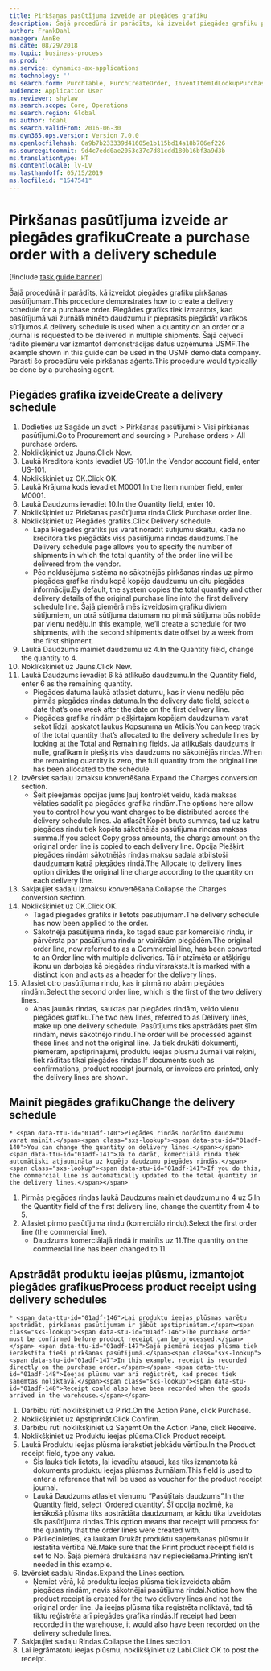 ```yaml
---
title: Pirkšanas pasūtījuma izveide ar piegādes grafiku
description: Šajā procedūrā ir parādīts, kā izveidot piegādes grafiku pirkšanas pasūtījumam.
author: FrankDahl
manager: AnnBe
ms.date: 08/29/2018
ms.topic: business-process
ms.prod: ''
ms.service: dynamics-ax-applications
ms.technology: ''
ms.search.form: PurchTable, PurchCreateOrder, InventItemIdLookupPurchase, PurchDeliverySchedule, PurchEditLines
audience: Application User
ms.reviewer: shylaw
ms.search.scope: Core, Operations
ms.search.region: Global
ms.author: fdahl
ms.search.validFrom: 2016-06-30
ms.dyn365.ops.version: Version 7.0.0
ms.openlocfilehash: 0a9b7b233339d41605e1b115bd14a18b706ef226
ms.sourcegitcommit: 9d4c7edd0ae2053c37c7d81cdd180b16bf3a9d3b
ms.translationtype: HT
ms.contentlocale: lv-LV
ms.lasthandoff: 05/15/2019
ms.locfileid: "1547541"
---
```

# <a name="create-a-purchase-order-with-a-delivery-schedule"></a><span data-ttu-id="01adf-103">Pirkšanas pasūtījuma izveide ar piegādes grafiku</span><span class="sxs-lookup"><span data-stu-id="01adf-103">Create a purchase order with a delivery schedule</span></span>

[!include [task guide banner](../../includes/task-guide-banner.md)]

<span data-ttu-id="01adf-104">Šajā procedūrā ir parādīts, kā izveidot piegādes grafiku pirkšanas pasūtījumam.</span><span class="sxs-lookup"><span data-stu-id="01adf-104">This procedure demonstrates how to create a delivery schedule for a purchase order.</span></span> <span data-ttu-id="01adf-105">Piegādes grafiks tiek izmantots, kad pasūtījumā vai žurnālā minēto daudzumu ir pieprasīts piegādāt vairākos sūtījumos.</span><span class="sxs-lookup"><span data-stu-id="01adf-105">A delivery schedule is used when a quantity on an order or a journal is requested to be delivered in multiple shipments.</span></span> <span data-ttu-id="01adf-106">Šajā ceļvedī rādīto piemēru var izmantot demonstrācijas datus uzņēmumā USMF.</span><span class="sxs-lookup"><span data-stu-id="01adf-106">The example shown in this guide can be used in the USMF demo data company.</span></span> <span data-ttu-id="01adf-107">Parasti šo procedūru veic pirkšanas aģents.</span><span class="sxs-lookup"><span data-stu-id="01adf-107">This procedure would typically be done by a purchasing agent.</span></span>


## <a name="create-a-delivery-schedule"></a><span data-ttu-id="01adf-108">Piegādes grafika izveide</span><span class="sxs-lookup"><span data-stu-id="01adf-108">Create a delivery schedule</span></span>
1. <span data-ttu-id="01adf-109">Dodieties uz Sagāde un avoti > Pirkšanas pasūtījumi > Visi pirkšanas pasūtījumi.</span><span class="sxs-lookup"><span data-stu-id="01adf-109">Go to Procurement and sourcing > Purchase orders > All purchase orders.</span></span>
2. <span data-ttu-id="01adf-110">Noklikšķiniet uz Jauns.</span><span class="sxs-lookup"><span data-stu-id="01adf-110">Click New.</span></span>
3. <span data-ttu-id="01adf-111">Laukā Kreditora konts ievadiet US-101.</span><span class="sxs-lookup"><span data-stu-id="01adf-111">In the Vendor account field, enter US-101.</span></span>
4. <span data-ttu-id="01adf-112">Noklikšķiniet uz OK.</span><span class="sxs-lookup"><span data-stu-id="01adf-112">Click OK.</span></span>
5. <span data-ttu-id="01adf-113">Laukā Krājuma kods ievadiet M0001.</span><span class="sxs-lookup"><span data-stu-id="01adf-113">In the Item number field, enter M0001.</span></span>
6. <span data-ttu-id="01adf-114">Laukā Daudzums ievadiet 10.</span><span class="sxs-lookup"><span data-stu-id="01adf-114">In the Quantity field, enter 10.</span></span>
7. <span data-ttu-id="01adf-115">Noklikšķiniet uz Pirkšanas pasūtījuma rinda.</span><span class="sxs-lookup"><span data-stu-id="01adf-115">Click Purchase order line.</span></span>
8. <span data-ttu-id="01adf-116">Noklikšķiniet uz Piegādes grafiks.</span><span class="sxs-lookup"><span data-stu-id="01adf-116">Click Delivery schedule.</span></span>
    * <span data-ttu-id="01adf-117">Lapā Piegādes grafiks jūs varat norādīt sūtījumu skaitu, kādā no kreditora tiks piegādāts viss pasūtījuma rindas daudzums.</span><span class="sxs-lookup"><span data-stu-id="01adf-117">The Delivery schedule page allows you to specify the number of shipments in which the total quantity of the order line will be delivered from the vendor.</span></span>  
    * <span data-ttu-id="01adf-118">Pēc noklusējuma sistēma no sākotnējās pirkšanas rindas uz pirmo piegādes grafika rindu kopē kopējo daudzumu un citu piegādes informāciju.</span><span class="sxs-lookup"><span data-stu-id="01adf-118">By default, the system copies the total quantity and other delivery details of the original purchase line into the first delivery schedule line.</span></span> <span data-ttu-id="01adf-119">Šajā piemērā mēs izveidosim grafiku diviem sūtījumiem, un otrā sūtījuma datumam no pirmā sūtījuma būs nobīde par vienu nedēļu.</span><span class="sxs-lookup"><span data-stu-id="01adf-119">In this example, we’ll create a schedule for two shipments, with the second shipment’s date offset by a week from the first shipment.</span></span>  
9. <span data-ttu-id="01adf-120">Laukā Daudzums mainiet daudzumu uz 4.</span><span class="sxs-lookup"><span data-stu-id="01adf-120">In the Quantity field, change the quantity to 4.</span></span>
10. <span data-ttu-id="01adf-121">Noklikšķiniet uz Jauns.</span><span class="sxs-lookup"><span data-stu-id="01adf-121">Click New.</span></span>
11. <span data-ttu-id="01adf-122">Laukā Daudzums ievadiet 6 kā atlikušo daudzumu.</span><span class="sxs-lookup"><span data-stu-id="01adf-122">In the Quantity field, enter 6 as the remaining quantity.</span></span>
    * <span data-ttu-id="01adf-123">Piegādes datuma laukā atlasiet datumu, kas ir vienu nedēļu pēc pirmās piegādes rindas datuma.</span><span class="sxs-lookup"><span data-stu-id="01adf-123">In the delivery date field, select a date that’s one week after the date on the first delivery line.</span></span>  
    * <span data-ttu-id="01adf-124">Piegādes grafika rindām piešķirtajam kopējam daudzumam varat sekot līdzi, apskatot laukus Kopsumma un Atlicis.</span><span class="sxs-lookup"><span data-stu-id="01adf-124">You can keep track of the total quantity that’s allocated to the delivery schedule lines by looking at the Total and Remaining fields.</span></span> <span data-ttu-id="01adf-125">Ja atlikušais daudzums ir nulle, grafikam ir piešķirts viss daudzums no sākotnējās rindas.</span><span class="sxs-lookup"><span data-stu-id="01adf-125">When the remaining quantity is zero, the full quantity from the original line has been allocated to the schedule.</span></span>  
12. <span data-ttu-id="01adf-126">Izvērsiet sadaļu Izmaksu konvertēšana.</span><span class="sxs-lookup"><span data-stu-id="01adf-126">Expand the Charges conversion section.</span></span>
    * <span data-ttu-id="01adf-127">Šeit pieejamās opcijas jums ļauj kontrolēt veidu, kādā maksas vēlaties sadalīt pa piegādes grafika rindām.</span><span class="sxs-lookup"><span data-stu-id="01adf-127">The options here allow you to control how you want charges to be distributed across the delivery schedule lines.</span></span> <span data-ttu-id="01adf-128">Ja atlasāt Kopēt bruto summas, tad uz katru piegādes rindu tiek kopēta sākotnējās pasūtījuma rindas maksas summa.</span><span class="sxs-lookup"><span data-stu-id="01adf-128">If you select Copy gross amounts, the charge amount on the original order line is copied to each delivery line.</span></span> <span data-ttu-id="01adf-129">Opcija Piešķirt piegādes rindām sākotnējās rindas maksu sadala atbilstoši daudzumam katrā piegādes rindā.</span><span class="sxs-lookup"><span data-stu-id="01adf-129">The Allocate to delivery lines option divides the original line charge according to the quantity on each delivery line.</span></span>  
13. <span data-ttu-id="01adf-130">Sakļaujiet sadaļu Izmaksu konvertēšana.</span><span class="sxs-lookup"><span data-stu-id="01adf-130">Collapse the Charges conversion section.</span></span>
14. <span data-ttu-id="01adf-131">Noklikšķiniet uz OK.</span><span class="sxs-lookup"><span data-stu-id="01adf-131">Click OK.</span></span>
    * <span data-ttu-id="01adf-132">Tagad piegādes grafiks ir lietots pasūtījumam.</span><span class="sxs-lookup"><span data-stu-id="01adf-132">The delivery schedule has now been applied to the order.</span></span>  
    * <span data-ttu-id="01adf-133">Sākotnējā pasūtījuma rinda, ko tagad sauc par komerciālo rindu, ir pārvērsta par pasūtījuma rindu ar vairākām piegādēm.</span><span class="sxs-lookup"><span data-stu-id="01adf-133">The original order line, now referred to as a Commercial line, has been converted to an Order line with multiple deliveries.</span></span> <span data-ttu-id="01adf-134">Tā ir atzīmēta ar atšķirīgu ikonu un darbojas kā piegādes rindu virsraksts.</span><span class="sxs-lookup"><span data-stu-id="01adf-134">It is marked with a distinct icon and acts as a header for the delivery lines.</span></span>  
15. <span data-ttu-id="01adf-135">Atlasiet otro pasūtījuma rindu, kas ir pirmā no abām piegādes rindām.</span><span class="sxs-lookup"><span data-stu-id="01adf-135">Select the second order line, which is the first of the two delivery lines.</span></span>
    * <span data-ttu-id="01adf-136">Abas jaunās rindas, sauktas par piegādes rindām, veido vienu piegādes grafiku.</span><span class="sxs-lookup"><span data-stu-id="01adf-136">The two new lines, referred to as Delivery lines, make up one delivery schedule.</span></span> <span data-ttu-id="01adf-137">Pasūtījums tiks apstrādāts pret šīm rindām, nevis sākotnējo rindu.</span><span class="sxs-lookup"><span data-stu-id="01adf-137">The order will be processed against these lines and not the original line.</span></span> <span data-ttu-id="01adf-138">Ja tiek drukāti dokumenti, piemēram, apstiprinājumi, produktu ieejas plūsmu žurnāli vai rēķini, tiek rādītas tikai piegādes rindas.</span><span class="sxs-lookup"><span data-stu-id="01adf-138">If documents such as confirmations, product receipt journals, or invoices are printed, only the delivery lines are shown.</span></span>  

## <a name="change-the-delivery-schedule"></a><span data-ttu-id="01adf-139">Mainīt piegādes grafiku</span><span class="sxs-lookup"><span data-stu-id="01adf-139">Change the delivery schedule</span></span>
    * <span data-ttu-id="01adf-140">Piegādes rindās norādīto daudzumu varat mainīt.</span><span class="sxs-lookup"><span data-stu-id="01adf-140">You can change the quantity on delivery lines.</span></span> <span data-ttu-id="01adf-141">Ja to darāt, komerciālā rinda tiek automātiski atjaunināta uz kopējo daudzumu piegādes rindās.</span><span class="sxs-lookup"><span data-stu-id="01adf-141">If you do this, the commercial line is automatically updated to the total quantity in the delivery lines.</span></span>  
1. <span data-ttu-id="01adf-142">Pirmās piegādes rindas laukā Daudzums mainiet daudzumu no 4 uz 5.</span><span class="sxs-lookup"><span data-stu-id="01adf-142">In the Quantity field of the first delivery line, change the quantity from 4 to 5.</span></span>
2. <span data-ttu-id="01adf-143">Atlasiet pirmo pasūtījuma rindu (komerciālo rindu).</span><span class="sxs-lookup"><span data-stu-id="01adf-143">Select the first order line (the commercial line).</span></span>
    * <span data-ttu-id="01adf-144">Daudzums komerciālajā rindā ir mainīts uz 11.</span><span class="sxs-lookup"><span data-stu-id="01adf-144">The quantity on the commercial line has been changed to 11.</span></span>  

## <a name="process-product-receipt-using-delivery-schedules"></a><span data-ttu-id="01adf-145">Apstrādāt produktu ieejas plūsmu, izmantojot piegādes grafikus</span><span class="sxs-lookup"><span data-stu-id="01adf-145">Process product receipt using delivery schedules</span></span>
    * <span data-ttu-id="01adf-146">Lai produktu ieejas plūsmas varētu apstrādāt, pirkšanas pasūtījumam ir jābūt apstiprinātam.</span><span class="sxs-lookup"><span data-stu-id="01adf-146">The purchase order must be confirmed before product receipt can be processed.</span></span> <span data-ttu-id="01adf-147">Šajā piemērā ieejas plūsma tiek ierakstīta tieši pirkšanas pasūtījumā.</span><span class="sxs-lookup"><span data-stu-id="01adf-147">In this example, receipt is recorded directly on the purchase order.</span></span> <span data-ttu-id="01adf-148">Ieejas plūsmu var arī reģistrēt, kad preces tiek saņemtas noliktavā.</span><span class="sxs-lookup"><span data-stu-id="01adf-148">Receipt could also have been recorded when the goods arrived in the warehouse.</span></span>  
1. <span data-ttu-id="01adf-149">Darbību rūtī noklikšķiniet uz Pirkt.</span><span class="sxs-lookup"><span data-stu-id="01adf-149">On the Action Pane, click Purchase.</span></span>
2. <span data-ttu-id="01adf-150">Noklikšķiniet uz Apstiprināt.</span><span class="sxs-lookup"><span data-stu-id="01adf-150">Click Confirm.</span></span>
3. <span data-ttu-id="01adf-151">Darbību rūtī noklikšķiniet uz Saņemt.</span><span class="sxs-lookup"><span data-stu-id="01adf-151">On the Action Pane, click Receive.</span></span>
4. <span data-ttu-id="01adf-152">Noklikšķiniet uz Produktu ieejas plūsma.</span><span class="sxs-lookup"><span data-stu-id="01adf-152">Click Product receipt.</span></span>
5. <span data-ttu-id="01adf-153">Laukā Produktu ieejas plūsma ierakstiet jebkādu vērtību.</span><span class="sxs-lookup"><span data-stu-id="01adf-153">In the Product receipt field, type any value.</span></span>
    * <span data-ttu-id="01adf-154">Šis lauks tiek lietots, lai ievadītu atsauci, kas tiks izmantota kā dokuments produktu ieejas plūsmas žurnālam.</span><span class="sxs-lookup"><span data-stu-id="01adf-154">This field is used to enter a reference that will be used as voucher for the product receipt journal.</span></span>  
    * <span data-ttu-id="01adf-155">Laukā Daudzums atlasiet vienumu “Pasūtītais daudzums”.</span><span class="sxs-lookup"><span data-stu-id="01adf-155">In the Quantity field, select ‘Ordered quantity’.</span></span> <span data-ttu-id="01adf-156">Šī opcija nozīmē, ka ienākošā plūsma tiks apstrādāta daudzumam, ar kādu tika izveidotas šīs pasūtījuma rindas.</span><span class="sxs-lookup"><span data-stu-id="01adf-156">This option means that receipt will process for the quantity that the order lines were created with.</span></span>  
    * <span data-ttu-id="01adf-157">Pārliecinieties, ka laukam Drukāt produktu saņemšanas plūsmu ir iestatīta vērtība Nē.</span><span class="sxs-lookup"><span data-stu-id="01adf-157">Make sure that the Print product receipt field is set to No.</span></span> <span data-ttu-id="01adf-158">Šajā piemērā drukāšana nav nepieciešama.</span><span class="sxs-lookup"><span data-stu-id="01adf-158">Printing isn’t needed in this example.</span></span>  
6. <span data-ttu-id="01adf-159">Izvērsiet sadaļu Rindas.</span><span class="sxs-lookup"><span data-stu-id="01adf-159">Expand the Lines section.</span></span>
    * <span data-ttu-id="01adf-160">Ņemiet vērā, kā produktu ieejas plūsma tiek izveidota abām piegādes rindām, nevis sākotnējai pasūtījuma rindai.</span><span class="sxs-lookup"><span data-stu-id="01adf-160">Notice how the product receipt is created for the two delivery lines and not the original order line.</span></span> <span data-ttu-id="01adf-161">Ja ieejas plūsma tika reģistrēta noliktavā, tad tā tiktu reģistrēta arī piegādes grafika rindās.</span><span class="sxs-lookup"><span data-stu-id="01adf-161">If receipt had been recorded in the warehouse, it would also have been recorded on the delivery schedule lines.</span></span>  
7. <span data-ttu-id="01adf-162">Sakļaujiet sadaļu Rindas.</span><span class="sxs-lookup"><span data-stu-id="01adf-162">Collapse the Lines section.</span></span>
8. <span data-ttu-id="01adf-163">Lai iegrāmatotu ieejas plūsmu, noklikšķiniet uz Labi.</span><span class="sxs-lookup"><span data-stu-id="01adf-163">Click OK to post the receipt.</span></span>


